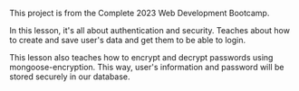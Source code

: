 This project is from the Complete 2023 Web Development Bootcamp.

In this lesson, it's all about authentication and security. Teaches about how to create and save user's data and get them to be able to login.

This lesson also teaches how to encrypt and decrypt passwords using mongoose-encryption. This way, user's information and password will be stored securely in our database.